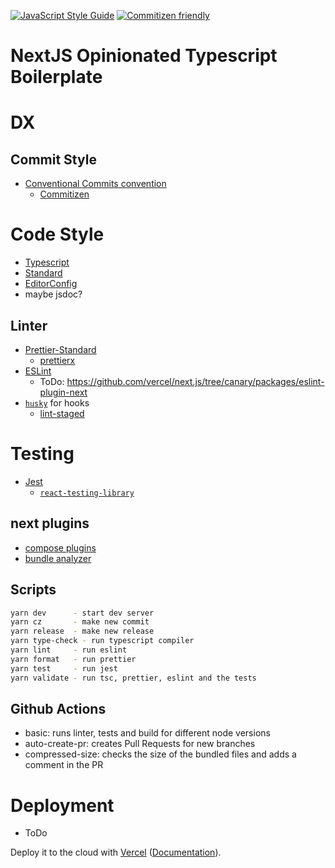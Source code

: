 [![JavaScript Style Guide](https://img.shields.io/badge/code_style-standard-brightgreen.svg)](https://standardjs.com)
[![Commitizen friendly](https://img.shields.io/badge/commitizen-friendly-brightgreen.svg)](http://commitizen.github.io/cz-cli/)

# NextJS Opinionated Typescript Boilerplate

# DX

## Commit Style

- [Conventional Commits convention](https://www.conventionalcommits.org/)
  - [Commitizen](https://github.com/commitizen/cz-cli)

# Code Style

- [Typescript](https://www.typescriptlang.org/)
- [Standard](https://github.com/standard/standard)
- [EditorConfig](https://editorconfig.org/)
- maybe jsdoc?

## Linter

- [Prettier-Standard](https://github.com/sheerun/prettier-standard)
  - [prettierx](https://github.com/brodybits/prettierx/)
- [ESLint](https://eslint.org/)
  - ToDo: https://github.com/vercel/next.js/tree/canary/packages/eslint-plugin-next
- [`husky`](https://github.com/typicode/husky) for hooks
  - [lint-staged](https://github.com/okonet/lint-staged)

# Testing

- [Jest](https://jestjs.io/)
  - [`react-testing-library`](https://testing-library.com/docs/react-testing-library/intro)

## next plugins

- [compose plugins](https://github.com/cyrilwanner/next-compose-plugins)
- [bundle analyzer](https://github.com/vercel/next.js/tree/canary/packages/next-bundle-analyzer)

## Scripts

```bash
yarn dev      - start dev server
yarn cz       - make new commit
yarn release  - make new release
yarn type-check - run typescript compiler
yarn lint     - run eslint
yarn format   - run prettier
yarn test     - run jest
yarn validate - run tsc, prettier, eslint and the tests
```

## Github Actions

- basic: runs linter, tests and build for different node versions
- auto-create-pr: creates Pull Requests for new branches
- compressed-size: checks the size of the bundled files and adds a comment in the PR

# Deployment

- ToDo

Deploy it to the cloud with [Vercel](https://vercel.com/import?filter=next.js&utm_source=github&utm_medium=readme&utm_campaign=next-example) ([Documentation](https://nextjs.org/docs/deployment)).
